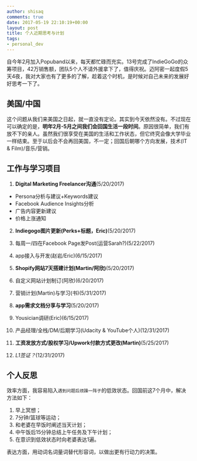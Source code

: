 ```yaml
---
author: shisaq
comments: true
date: 2017-05-19 22:10:19+00:00
layout: post
title: 个人近期思考与计划
tags:
- personal_dev
---
```


自今年2月加入Popuband以来，每天都忙碌而充实。13号完成了IndieGoGo的众筹项目，42万销售额，团队5个人不请外援拿下了，值得庆祝。迈阿密一起度假5天4夜，我对大家也有了更多的了解，趁着这个时机，是时候对自己未来的发展好好思考一下了。

## 美国/中国

这个问题从我们来美国之日起，就一直没有定论。其实到今天依然没有。不过现在可以确定的是，**明年2月-5月之间我们会回国生活一段时间**。原因很简单，我们有放不下的亲人。虽然我们很享受在美国的生活和工作状态，但它终究会像大学毕业一样结束。至于以后会不会再回美国，不一定；回国后朝哪个方向发展，技术(IT & Film)/音乐/营销。

## 工作与学习项目

1. **Digital Marketing Freelancer沟通**(5/20/2017)
 * Persona分析与建议+Keywords建议
 * Facebook Audience Insights分析
 * 广告内容更新建议
 * 价格上涨通知

2. **Indiegogo图片更新(Perks+标题，Eric)**(5/20/2017)

3. 每周一/四在Facebook Page发Post(运营Sarah?)(5/22/2017)

4. app接入与开发(赵岩/Eric)(6/15/2017)

5. **Shopify网站7天搭建计划(Martin/阿欣)**(5/20/2017)

6. 自定义网站计划制订(阿欣)(6/20/2017)

7. 营销计划(Martin)与学习(书)(5/31/2017)

8. **app需求文档分享与学习**(5/20/2017)

9. Yousician调研(Eric)(6/15/2017)

10. 产品经理/全栈/DM/后期学习(Udacity & YouTube个人)(12/31/2017)

11. **工资发放方式/股权学习/Upwork付款方式更改(Martin)**(5/25/2017)

12. _L1签证？_(12/31/2017)

## 个人反思

效率方面，我容易陷入`遇到问题后烦躁一阵子`的低效状态。回国前这7个月中，解决方法如下：
1. 早上冥想；
2. 7分钟/篮球等运动；
3. 和老婆在早饭时阐述当天计划；
4. 中午饭后15分钟总结上午任务及下午计划；
5. 在意识到低效状态时向老婆表达1遍。

表达方面，用动词名词量词替代形容词，以做出更有行动力的决策。
